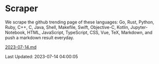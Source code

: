 # Scraper

We scrape the github trending page of these languages: Go, Rust, Python, Ruby, C++, C, Java, Shell, Makefile, Swift, Objective-C, Kotlin, Jupyter-Notebook, HTML, JavaScript, TypeScript, CSS, Vue, TeX, Markdown, and push a markdown result everyday.

[2023-07-14.md](https://github.com/yangwenmai/github-trending-backup/blob/master/2023-07-14.md)

Last Updated: 2023-07-14 04:00:05